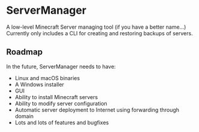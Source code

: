 # ServerManager
A low-level Minecraft Server managing tool (if you have a better name...)
Currently only includes a CLI for creating and restoring backups of servers.
## Roadmap
In the future, ServerManager needs to have:
 - Linux and macOS binaries
 - A Windows installer
 - GUI
 - Ability to install Minecraft servers
 - Ability to modify server configuration
 - Automatic server deployment to Internet using forwarding through domain
 - Lots and lots of features and bugfixes
